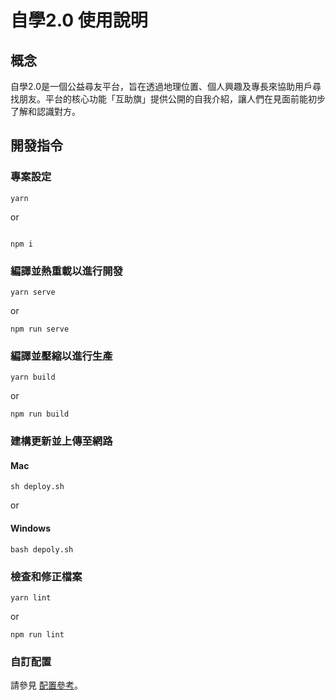 # 自學2.0 使用說明

## 概念
自學2.0是一個公益尋友平台，旨在透過地理位置、個人興趣及專長來協助用戶尋找朋友。平台的核心功能「互助旗」提供公開的自我介紹，讓人們在見面前能初步了解和認識對方。

## 開發指令

### 專案設定
```
yarn
```

or 

```

npm i

```

### 編譯並熱重載以進行開發
```
yarn serve
```

or 

```
npm run serve
```

### 編譯並壓縮以進行生產
```
yarn build
```

or 
```
npm run build
```

### 建構更新並上傳至網路

#### Mac

```
sh deploy.sh
```

or 

#### Windows

```
bash depoly.sh
```

### 檢查和修正檔案
```
yarn lint
```
or 
```
npm run lint
```


### 自訂配置
請參見 [配置參考](https://cli.vuejs.org/config/)。
